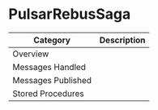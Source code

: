 # PulsarRebusSaga

|Category|Description|
|---|---|
|Overview||
|Messages Handled||
|Messages Published||
|Stored Procedures||